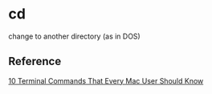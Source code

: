 # cd

change to another directory (as in DOS)

## Reference

[10 Terminal Commands That Every Mac User Should Know](https://computers.tutsplus.com/tutorials/10-terminal-commands-that-every-mac-user-should-know--mac-4825)
